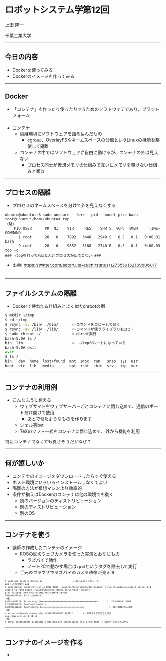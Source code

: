 # ロボットシステム学第12回

上田 隆一

千葉工業大学

---

## 今日の内容

* Dockerを使ってみる
* Dockerのイメージを作ってみる


---

## <span style="text-transform:none">Docker</span>

* 「コンテナ」を作ったり使ったりするためのソフトウェアであり、プラットフォーム<br />　
* コンテナ
  * 隔離環境にソフトウェアを詰め込んだもの
      * cgroup、OverlayFSやネームスペースの分離というLinuxの機能を駆使して隔離
  * コンテナの中ではソフトウェアが自由に動けるが、コンテナの外は見えない
      * プロセス同士が仮想メモリの仕組みで互いにメモリを覗けない仕組みと類似


---

## プロセスの隔離

* プロセスのネームスペースを分けて外を見えなくする
```
ubuntu@ubuntu:~$ sudo unshare --fork --pid --mount-proc bash
root@ubuntu:/home/ubuntu# top
（略）
    PID USER      PR  NI    VIRT    RES    SHR S  %CPU  %MEM     TIME+ COMMAND
      1 root      20   0    7892   3448   2940 S   0.0   0.1   0:00.01 bash
      9 root      20   0    9852   3168   2740 R   0.0   0.1   0:00.03 top -c
### ↑topを打ってもほとんどプロセスが出てこない ###
```
  * 出典: https://twitter.com/satoru_takeuchi/status/1273569132139606017 <br />　

---

## ファイルシステムの隔離

* Dockerで使われる仕組みとよく似たchrootの例
```bash
$ mkdir ~/tmp
$ cd ~/tmp
$ rsync -av /bin/ ./bin/      <-コマンドをコピーしておく
$ rsync -av /lib/ ./lib/      <-コマンドが使うライブラリもコピー
$ sudo chroot ./              <-chroot実行
bash-5.0# ls /
bin  lib                      <- ~/tmpがルートになっている
bash-5.0# exit
exit
$ ls /
bin   dev  home  lost+found  mnt  proc  run   snap  sys  usr
boot  etc  lib   media       opt  root  sbin  srv   tmp  var
```


---

## コンテナの利用例

* こんなふうに使える
  * ウェブサイトをウェブサーバーごとコンテナに閉じ込めて、通信のポートだけ開けて使用
    * あとで似たようなものを作ります
  * シェル芸bot
  * TeXのソフト一式をコンテナに閉じ込めて、外から機能を利用
 
特にコンテナでなくても良さそうだがなぜ？

---

## 何が嬉しいか

* コンテナのイメージをダウンロードしたらすぐ使える
* ホスト環境にいろいろインストールしなくてよい
* 隔離の方法が仮想マシンより効率的
* 条件が揃えばDockerのコンテナは他の環境でも動く
  * 別のバージョンのディストリビューション
  * 別のディストリビューション
  * 別のOS

---

## コンテナを使う

* 講師の作成したコンテナのイメージ
  * ROSの回のウェブカメラを使った実演とおなじもの
    * ラズパイで動作
    * ノートPCで動かす場合は`:pi4`というタグを除去して実行
  * 手元のブラウザでラズパイのカメラ映像が見える

<span style="font-size:60%">

```
$ sudo apt install docker.io                       <-dockerのインストール
### いきなり実行 ###
$ sudo docker container run -p 8080:8080 --device=/dev/video0:/dev/video0 -t ryuichiueda/ros-camera-server:pi4
Unable to find image 'ryuichiueda/ros-camera-server:pi4' locally
pi4: Pulling from ryuichiueda/ros-camera-server
04da93b342eb: Pull complete
（略）
8a61eb997224: Extracting [===========================================>       ]  37.62MB/43.53MB
f7c7d079b6f7: Download complete
04e8904462b3: Downloading [================================>                  ]  227.7MB/355.4MB
（略）
started roslaunch server http://59b2685b9b37:44911/        <- ROSマスタが立ち上がる
ros_comm version 1.14.10
（略）
[ INFO] [1606550046.573381331]: Waiting For connections on 0.0.0.0:8080  <-webサーバが立ち上がる
```

</span>

---

## コンテナのイメージを作る

* 
